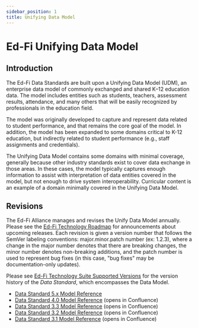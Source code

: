 ```yaml
---
sidebar_position: 1
title: Unifying Data Model
---
```


# Ed-Fi Unifying Data Model

## Introduction

The Ed-Fi Data Standards are built upon a Unifying Data Model (UDM), an
enterprise data model of commonly exchanged and shared K–12 education data. The
model includes entities such as students, teachers, assessment results,
attendance, and many others that will be easily recognized by professionals in
the education field.

The model was originally developed to capture and represent data related to
student performance, and that remains the core goal of the model. In addition,
the model has been expanded to some domains critical to K-12 education, but
indirectly related to student performance (e.g., staff assignments and
credentials).

The Unifying Data Model contains some domains with minimal coverage, generally
because other industry standards exist to cover data exchange in those areas. In
these cases, the model typically captures enough information to assist with
interpretation of data entities covered in the model, but not enough to drive
system interoperability. Curricular content is an example of a domain minimally
covered in the Unifying Data Model.

## Revisions

The Ed-Fi Alliance manages and revises the Unify Data Model annually. Please see
the [Ed-Fi Technology Roadmap](../../0-roadmap/readme.mdx) for announcements about
upcoming releases. Each revision is given a version number that follows the
SemVer labeling conventions: major.minor.patch number (ex: 1.2.3), where a
change in the major number denotes that there are breaking changes, the minor
number denotes non-breaking additions, and the patch number is used to represent
bug fixes (in this case, "bug fixes" may be documentation-only updates).

Please see [Ed-Fi Technology Suite Supported
Versions](../../0-roadmap/supported-versions.md) for the version history of the
_Data Standard_, which encompasses the Data Model.

* [Data Standard 5.x Model Reference](/reference/data-exchange/data-standard/model-reference)
* [Data Standard 4.0 Model Reference](https://edfi.atlassian.net/wiki/spaces/EFDS4X/pages/24412244/Unifying+Data+Model+-+v4.0+Model+Reference) (opens in Confluence)
* [Data Standard 3.3 Model Reference](https://edfi.atlassian.net/wiki/spaces/EFDS33/pages/26968275/Unifying+Data+Model+-+v3.3+Model+Reference) (opens in Confluence)
* [Data Standard 3.2 Model Reference](https://edfi.atlassian.net/wiki/spaces/EFDS32/pages/20186084/Unifying+Data+Model+-+v3.2+Model+Reference) (opens in Confluence)
* [Data Standard 3.1 Model Reference](https://edfi.atlassian.net/wiki/spaces/EFDS31/pages/23855215/Unifying+Data+Model+-+v3.1+Model+Reference) (opens in Confluence)

